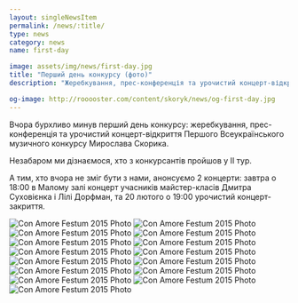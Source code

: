 ```yaml
---
layout: singleNewsItem
permalink: /news/:title/
type: news
category: news
name: first-day

image: assets/img/news/first-day.jpg
title: "Перший день конкурсу (фото)"
description: "Жеребкування, прес-конференція та урочистий концерт-відкриття Першого Всеукраїнського музичного конкурсу Мирослава Скорика"

og-image: http://rooooster.com/content/skoryk/news/og-first-day.jpg
---
```


Вчора бурхливо минув перший день конкурсу: жеребкування, прес-конференція та урочистий концерт-відкриття Першого Всеукраїнського музичного конкурсу Мирослава Скорика.

Незабаром ми дізнаємося, хто з конкурсантів пройшов у ІІ тур.

А тим, хто вчора не зміг бути з нами, анонсуємо 2 концерти: завтра о 18:00 в Малому залі концерт учасників майстер-класів Дмитра Суховієнка і Лілі Дорфман, та 20 лютого о 19:00 урочистий концерт-закриття.

<div class="gallery">
    <div class="fotorama">
        <img src="{{ site.baseurl }}/assets/img/news/first-day/01.jpg" alt="Con Amore Festum 2015 Photo">
        <img src="{{ site.baseurl }}/assets/img/news/first-day/02.jpg" alt="Con Amore Festum 2015 Photo">
        <img src="{{ site.baseurl }}/assets/img/news/first-day/03.jpg" alt="Con Amore Festum 2015 Photo">
        <img src="{{ site.baseurl }}/assets/img/news/first-day/04.jpg" alt="Con Amore Festum 2015 Photo">
        <img src="{{ site.baseurl }}/assets/img/news/first-day/05.jpg" alt="Con Amore Festum 2015 Photo">
        <img src="{{ site.baseurl }}/assets/img/news/first-day/06.jpg" alt="Con Amore Festum 2015 Photo">
        <img src="{{ site.baseurl }}/assets/img/news/first-day/07.jpg" alt="Con Amore Festum 2015 Photo">
        <img src="{{ site.baseurl }}/assets/img/news/first-day/08.jpg" alt="Con Amore Festum 2015 Photo">
        <img src="{{ site.baseurl }}/assets/img/news/first-day/09.jpg" alt="Con Amore Festum 2015 Photo">
        <img src="{{ site.baseurl }}/assets/img/news/first-day/10.jpg" alt="Con Amore Festum 2015 Photo">
        <img src="{{ site.baseurl }}/assets/img/news/first-day/11.jpg" alt="Con Amore Festum 2015 Photo">
        <img src="{{ site.baseurl }}/assets/img/news/first-day/12.jpg" alt="Con Amore Festum 2015 Photo">
        <img src="{{ site.baseurl }}/assets/img/news/first-day/13.jpg" alt="Con Amore Festum 2015 Photo">
        <img src="{{ site.baseurl }}/assets/img/news/first-day/14.jpg" alt="Con Amore Festum 2015 Photo">
        <img src="{{ site.baseurl }}/assets/img/news/first-day/15.jpg" alt="Con Amore Festum 2015 Photo">
    </div>
</div>
